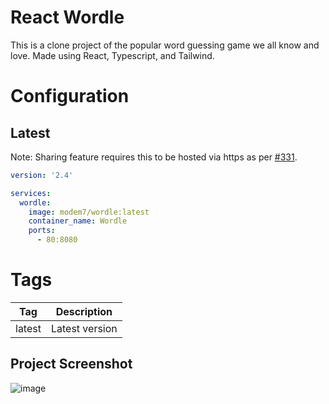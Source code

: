 # React Wordle

This is a clone project of the popular word guessing game we all know and love. Made using React, Typescript, and Tailwind.

# Configuration

## Latest

Note: Sharing feature requires this to be hosted via https as per [#331](https://github.com/cwackerfuss/react-wordle/issues/331#issuecomment-1073155476).

```yaml
version: '2.4'

services:
  wordle:
    image: modem7/wordle:latest
    container_name: Wordle
    ports:
      - 80:8080
```

# Tags

|  Tag   | Description    |
| :----: | -------------- |
| latest | Latest version |

## Project Screenshot

![image](https://user-images.githubusercontent.com/4349962/158677511-50faa60b-26a1-4880-a580-b433389f03aa.png)
